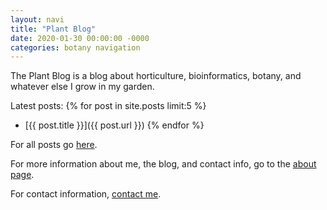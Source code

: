 ```yaml
---
layout: navi
title: "Plant Blog"
date: 2020-01-30 00:00:00 -0000
categories: botany navigation
---
```


The Plant Blog is a blog about horticulture, bioinformatics, botany, and 
whatever else I grow in my garden.

Latest posts:
{% for post in site.posts limit:5 %}
* [{{ post.title }}]({{ post.url }})
{% endfor %}

For all posts go [here](/blog).

For more information about me, the blog, and contact info, go to the [about page](/about).

For contact information, [contact me](/contact).

